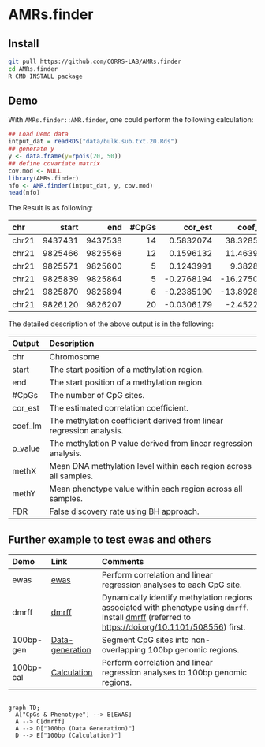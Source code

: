 # AMRs.finder

[TODO]: Description

## Install

```sh
git pull https://github.com/CORRS-LAB/AMRs.finder
cd AMRs.finder
R CMD INSTALL package
```

## Demo

With `AMRs.finder::AMR.finder`, one could perform the following calculation:

```R
## Load Demo data
intput_dat = readRDS("data/bulk.sub.txt.20.Rds")
## generate y
y <- data.frame(y=rpois(20, 50))
## define covariate matrix
cov.mod <- NULL
library(AMRs.finder)
nfo <- AMR.finder(intput_dat, y, cov.mod)
head(nfo)
```


The Result is as following:

|chr   |   start|     end| #CpGs|    cor_est|    coef_lm|   p_value|     methX| methY|       FDR|
|:-----|-------:|-------:|-----:|----------:|----------:|---------:|---------:|-----:|---------:|
|chr21 | 9437431| 9437538|    14|  0.5832074|  38.328544| 0.0069528| 0.6017233|    49| 0.2759106|
|chr21 | 9825466| 9825568|    12|  0.1596132|  11.463980| 0.5014693| 0.2783314|    49| 0.6066556|
|chr21 | 9825571| 9825600|     5|  0.1243991|   9.382826| 0.6012908| 0.2705365|    49| 0.6540356|
|chr21 | 9825839| 9825864|     5| -0.2768194| -16.275038| 0.2373935| 0.3259030|    49| 0.4405461|
|chr21 | 9825870| 9825894|     6| -0.2385190| -13.892837| 0.3111941| 0.4334588|    49| 0.4909643|
|chr21 | 9826120| 9826207|    20| -0.0306179|  -2.452290| 0.8980380| 0.2583344|    49| 0.8980380|

The detailed description of the above output is in the following:

| Output | Description | 
|:-----|:--------|
| chr | Chromosome | 
| start | The start position of a methylation region. | 
| end | The start position of a methylation region. | 
| #CpGs | The number of CpG sites.|
| cor_est | The estimated correlation coefficient. | 
| coef_lm | The methylation coefficient derived from linear regression analysis. | 
| p_value |  The methylation P value derived from linear regression analysis. | 
| methX | Mean DNA methylation level within each region across all samples.|
| methY | Mean phenotype value within each region across all samples.|
| FDR | False discovery rate using BH approach.|


## Further example to test ewas and others

| Demo | Link | Comments |
|:-----|:-----|:---------|
| ewas | [ewas](./scripts/demo-ewas.R) |  Perform correlation and linear regression analyses to each CpG site.|
| dmrff | [dmrff](./scripts/demo-dmrff.R) | Dynamically identify methylation regions associated with phenotype using `dmrff`. Install [dmrff](https://github.com/perishky/dmrff) (referred to https://doi.org/10.1101/508556) first.|
| 100bp-gen | [Data-generation](./scripts/demo-100bp-generation.R) |  Segment CpG sites into non-overlapping 100bp genomic regions.|
| 100bp-cal | [Calculation](./scripts/demo-100bp-cal.R) | Perform correlation and linear regression analyses to 100bp genomic regions.|

```mermaid

graph TD;
  A["CpGs & Phenotype"] --> B[EWAS]
  A --> C[dmrff]
  A --> D["100bp (Data Generation)"]
  D --> E["100bp (Calculation)"]
```
